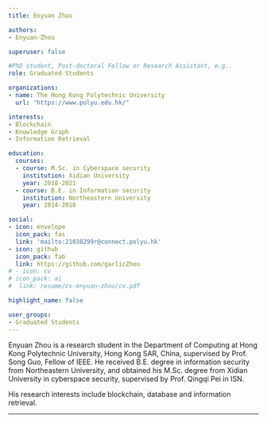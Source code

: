 ```yaml
---
title: Enyuan Zhou

authors:
- Enyuan-Zhou

superuser: false

#PhD student, Post-doctoral Fellow or Research Assistant, e.g..
role: Graduated Students

organizations:
- name: The Hong Kong Polytechnic University
  url: "https://www.polyu.edu.hk/"

interests:
- Blockchain
- Knowledge Graph
- Information Retrieval

education:
  courses:
  - course: M.Sc. in Cyberspace security
    institution: Xidian University
    year: 2018-2021
  - course: B.E. in Information security
    institution: Northeastern University
    year: 2014-2018

social:
- icon: envelope
  icon_pack: fas
  link: 'mailto:21038299r@connect.polyu.hk'
- icon: github
  icon_pack: fab
  link: https://github.com/garlicZhou
# - icon: cv
# icon_pack: ai
#  link: resume/cv-enyuan-zhou/cv.pdf

highlight_name: false

user_groups:
- Graduated Students
---
```


Enyuan Zhou is a research student in the Department of Computing at Hong Kong Polytechnic University, Hong Kong SAR, China, supervised by Prof. Song Guo, Fellow of IEEE.  He received B.E. degree in information security from Northeastern University, and obtained his M.Sc. degree from Xidian University in cyberspace security, supervised by Prof. Qingqi Pei in ISN.



His research interests include blockchain, database and information retrieval.

---